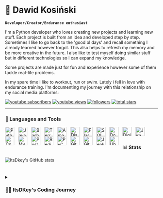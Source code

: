 # :running: Dawid Kosiński

**`Developer/Creator/Endurance enthusiast`**

I'm a Python developer who loves creating new projects and learning new stuff. Each project is built from an idea and 
developed step by step. Sometimes I like to go back to the 'good ol days' and recall something I already learned 
however forgot. This also helps to refresh my memory and be more creative in the future. I also like to test myself
doing similar stuff but in different technologies so I can expand my knowledge.

Some projects are made just for fun and experience however some of them tackle real-life problems.

In my spare time I like to workout, run or swim. Lately i fell in love with endurance training. I'm documenting 
my journey with this relationship on my social media platforms:

<p align="left">
  <a href="https://www.youtube.com/@Itsdkey">
     <img alt="youtube subscribers" title="Subscribe to my YouTube channel" src="https://custom-icon-badges.demolab.com/youtube/channel/subscribers/UCW53ojpedJxOOqw2e7HevBA?color=%23E05D44&label=SUBSCRIBE&logo=video&logoColor=white&style=for-the-badge&labelColor=CE4630"/></a> 
  <a href="https://www.youtube.com/@Itsdkey">
     <img alt="youtube views" title="YouTube views" src="https://custom-icon-badges.demolab.com/youtube/channel/views/UCW53ojpedJxOOqw2e7HevBA?color=%23E1AD0E&logo=eye&logoColor=white&style=for-the-badge&labelColor=C79600"/></a> 
  <a href="https://github.com/itsdkey/itsdkey?tab=followers">
     <img alt="followers" title="Follow me on Github" src="https://custom-icon-badges.demolab.com/github/followers/itsdkey?color=236ad3&labelColor=1155ba&style=for-the-badge&logo=person-add&label=Follow&logoColor=white"/></a>
  <a href="https://github.com/itsdkey?tab=repositories&sort=stargazers">
     <img alt="total stars" title="Total stars on GitHub" src="https://custom-icon-badges.demolab.com/github/stars/itsdkey?color=55960c&style=for-the-badge&labelColor=488207&logo=star"/></a>
</p>

---

### 🧰 Languages and Tools

<img align="left" alt="Python" width="30px" style="padding-right:10px;" src="https://cdn.jsdelivr.net/gh/devicons/devicon/icons/python/python-original.svg" />
<img align="left" alt="JavaScript" width="30px" style="padding-right:10px;" src="https://cdn.jsdelivr.net/gh/devicons/devicon/icons/javascript/javascript-plain.svg" />
<img align="left" alt="Bash" width="30px" style="padding-right:10px;" src="https://cdn.jsdelivr.net/gh/devicons/devicon/icons/bash/bash-original.svg" />
<img align="left" alt="Terraform" width="30px" style="padding-right:10px;" src="https://cdn.jsdelivr.net/gh/devicons/devicon/icons/terraform/terraform-original-wordmark.svg" />

<img align="left" alt="AmazonWebServices" width="30px" style="padding-right:10px;" src="https://cdn.jsdelivr.net/gh/devicons/devicon/icons/amazonwebservices/amazonwebservices-plain-wordmark.svg" />

<img align="left" alt="Django" width="30px" style="padding-right:10px;" src="https://cdn.jsdelivr.net/gh/devicons/devicon/icons/django/django-plain-wordmark.svg" />
<img align="left" alt="Flask" width="30px" style="padding-right:10px;" src="https://cdn.jsdelivr.net/gh/devicons/devicon/icons/flask/flask-original-wordmark.svg" />
<img align="left" alt="SQLAlchemy" width="30px" style="padding-right:10px;" src="https://cdn.jsdelivr.net/gh/devicons/devicon/icons/sqlalchemy/sqlalchemy-original-wordmark.svg" />

<img align="left" alt="Docker" width="30px" style="padding-right:10px;" src="https://cdn.jsdelivr.net/gh/devicons/devicon/icons/docker/docker-original-wordmark.svg" />
<img align="left" alt="DigitalOcean" width="30px" style="padding-right:10px;" src="https://cdn.jsdelivr.net/gh/devicons/devicon/icons/digitalocean/digitalocean-original-wordmark.svg" />

<img align="left" alt="Jira" width="30px" style="padding-right:10px;" src="https://cdn.jsdelivr.net/gh/devicons/devicon/icons/jira/jira-original.svg" />
<img align="left" alt="Confluence" width="30px" style="padding-right:10px;" src="https://cdn.jsdelivr.net/gh/devicons/devicon/icons/confluence/confluence-original-wordmark.svg" /> 

<img align="left" alt="MySQL" width="30px" style="padding-right:10px;" src="https://cdn.jsdelivr.net/gh/devicons/devicon/icons/mysql/mysql-original-wordmark.svg" />
<img align="left" alt="Postgresql" width="30px" style="padding-right:10px;" src="https://cdn.jsdelivr.net/gh/devicons/devicon/icons/postgresql/postgresql-original-wordmark.svg" />
<img align="left" alt="Redis" width="30px" style="padding-right:10px;" src="https://cdn.jsdelivr.net/gh/devicons/devicon/icons/redis/redis-original-wordmark.svg" />

<img align="left" alt="PyCharm" width="30px" style="padding-right:10px;" src="https://cdn.jsdelivr.net/gh/devicons/devicon/icons/pycharm/pycharm-original.svg" />
          
<img align="left" alt="Git" width="30px" style="padding-right:10px;" src="https://cdn.jsdelivr.net/gh/devicons/devicon/icons/git/git-original-wordmark.svg" />
<img align="left" alt="GitHub" width="30px" style="padding-right:10px;" src="https://cdn.jsdelivr.net/gh/devicons/devicon/icons/github/github-original-wordmark.svg" />
<img align="left" alt="Jenkins" width="30px" style="padding-right:10px;" src="https://cdn.jsdelivr.net/gh/devicons/devicon/icons/jenkins/jenkins-original.svg" />

<img align="left" alt="Ubuntu" width="30px" style="padding-right:10px;" src="https://cdn.jsdelivr.net/gh/devicons/devicon/icons/ubuntu/ubuntu-plain.svg" />
<br />

# 

### 📊 Stats

![ItsDkey's GitHub stats](https://github-readme-stats.vercel.app/api?username=itsdkey&show_icons=true&theme=gruvbox)

<!-- ![GitHub Streak](https://streak-stats.demolab.com?user=itsdkey&theme=gruvbox&border_radius=4.5) -->

#

<details>
 <summary><h3>👨‍💻 ItsDKey's Coding Journey</h3></summary>
   I started my coding journey as a when I first wanted to have my own Tibia Open Server. It all started with writing 
(more reading) simple C++ scripts that the server then runs. After junior-high I decided to pick a computer-science orientated 
class in to high-school. There I learned the basics HTML, CSS (I was an admin on a simple webpage game) and other stuff
like C++, algorithm, maths and so on. After graduating from high school I applied to collage to study computer science. 
With loads of motivation I learned everything I could about this programming world - code, unix, linux, theory. 
And all the while, teaching myself Java development with a dream to build my app, but soon got overshadowed by my 
desire to excel in Python. A desire that landed me a software engineering job before graduation.

</details>

[website]: https://webnaq.pl
[youtube]: https://youtube.com/@itsdkey
